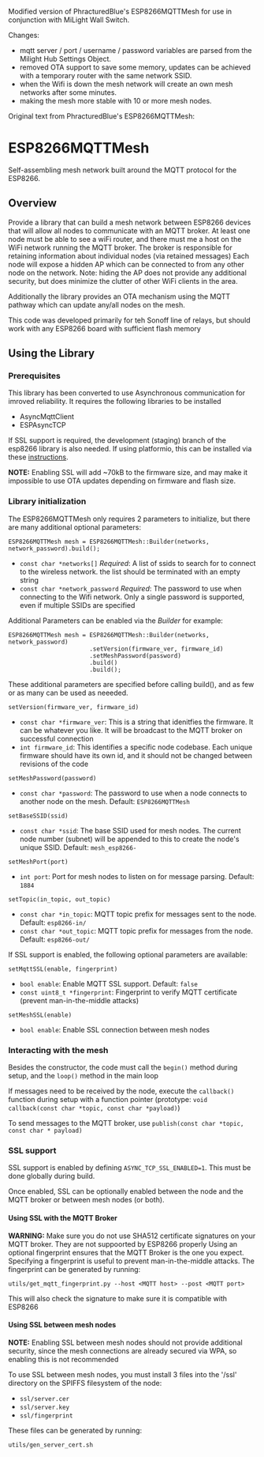 Modified version of PhracturedBlue's ESP8266MQTTMesh for use in conjunction with MiLight Wall Switch.

Changes:

* mqtt server / port / username / password variables are parsed from the Milight Hub Settings Object.
* removed OTA support to save some memory, updates can be achieved with a temporary router with the same network SSID.
* when the Wifi is down the mesh network will create an own mesh networks after some minutes.
* making the mesh more stable with 10 or more mesh nodes.

Original text from PhracturedBlue's ESP8266MQTTMesh:

# ESP8266MQTTMesh
Self-assembling mesh network built around the MQTT protocol for the ESP8266.

## Overview
Provide a library that can build a mesh network between ESP8266 devices that will allow all nodes to communicate with an MQTT broker.
At least one node must be able to see a wiFi router, and there must me a host on the WiFi network running the MQTT broker.
The broker is responsible for retaining information about individual nodes (via retained messages)
Each node will expose a hidden AP which can be connected to from any other node on the network.  Note:  hiding the AP does not provide
any additional security, but does minimize the clutter of other WiFi clients in the area.

Additionally the library provides an OTA mechanism using the MQTT pathway which can update any/all nodes on the mesh.

This code was developed primarily for teh Sonoff line of relays, but should work with any ESP8266 board with sufficient flash memory

## Using the Library
### Prerequisites
This library has been converted to use Asynchronous communication for imroved reliability.  It requires the following libraries to be installed
* AsyncMqttClient
* ESPAsyncTCP

If SSL support is required, the development (staging) branch of the esp8266 library is also needed.
If using platformio, this can be installed via these [instructions](http://docs.platformio.org/en/latest/platforms/espressif8266.html#using-arduino-framework-with-staging-version).

**NOTE:** Enabling SSL will add ~70kB to the firmware size, and may make it impossible to use OTA updates depending on firmware and flash size.

### Library initialization
The ESP8266MQTTMesh only requires 2 parameters to initialize, but there are many additional optional parameters:
```
ESP8266MQTTMesh mesh = ESP8266MQTTMesh::Builder(networks, network_password).build();
```
- `const char *networks[]` *Required*: A list of ssids to search for to connect to the wireless network.  the list should be terminated with an empty string
- `const char *network_password` *Required*: The password to use when connecting to the Wifi network.  Only a single password is supported, even if multiple SSIDs are specified

Additional Parameters can be enabled via the *Builder* for example:
```
ESP8266MQTTMesh mesh = ESP8266MQTTMesh::Builder(networks, network_password)
                       .setVersion(firmware_ver, firmware_id)
                       .setMeshPassword(password)
                       .build()
                       .build();
```
These additional parameters are specified before calling build(), and as few or as many can be used as neeeded.

```
setVersion(firmware_ver, firmware_id)
```
- `const char *firmware_ver`: This is a string that idenitfies the firmware.  It can be whatever you like.  It will be broadcast to the MQTT broker on successful connection
- `int firmware_id`:  This identifies a specific node codebase.  Each unique firmware should have its own id, and it should not be changed between revisions of the code

```
setMeshPassword(password)
```
- `const char *password`: The password to use when a node connects to another node on the mesh.  Default: `ESP8266MQTTMesh`

```
setBaseSSID(ssid)
```
- `const char *ssid`: The base SSID used for mesh nodes.  The current node number (subnet) will be appended to this to create the node's unique SSID.  Default: `mesh_esp8266-`

```
setMeshPort(port)
```
- `int port`: Port for mesh nodes to listen on for message parsing. Default: `1884`

```
setTopic(in_topic, out_topic)
```
- `const char *in_topic`: MQTT topic prefix for messages sent to the node.  Default: `esp8266-in/`
- `const char *out_topic`: MQTT topic prefix for messages from the node. Default: `esp8266-out/`

If SSL support is enabled, the following optional parameters are available:
```
setMqttSSL(enable, fingerprint)
```
- `bool enable`: Enable MQTT SSL support.  Default: `false`
- `const uint8_t *fingerprint`: Fingerprint to verify MQTT certificate (prevent man-in-the-middle attacks)

```
setMeshSSL(enable)
```
- `bool enable`: Enable SSL connection between mesh nodes

### Interacting with the mesh
Besides the constructor, the code must call the `begin()` method during setup, and the `loop()` method in the main loop

If messages need to be received by the node, execute the `callback()` function during setup with a function pointer
(prototype: `void callback(const char *topic, const char *payload)`)

To send messages to the MQTT broker, use `publish(const char *topic, const char * payload)`

### SSL support
SSL support is enabled by defining `ASYNC_TCP_SSL_ENABLED=1`.  This must be done globally during build.

Once enabled, SSL can be optionally enabled between the node and the MQTT broker or between mesh nodes (or both).

#### Using SSL with the MQTT Broker
**WARNING:** Make sure you do not use SHA512 certificate signatures on your MQTT broker.  They are not suppoorted by ESP8266 properly
Using an optional fingerprint ensures that the MQTT Broker is the one you expect.  Specifying a fingerprint is useful to prevent man-in-the-middle attacks.
The fingerprint can be generated by running:
```
utils/get_mqtt_fingerprint.py --host <MQTT host> --post <MQTT port>
```
This will also check the signature to make sure it is compatible with ESP8266

#### Using SSL between mesh nodes
**NOTE:** Enabling SSL between mesh nodes should not provide additional security, since the mesh connections are already secured via WPA, so enabling this is not recommended

To use SSL between mesh nodes, you must install 3 files into the '/ssl' directory on the SPIFFS filesystem of the node:
* `ssl/server.cer`
* `ssl/server.key`
* `ssl/fingerprint`

These files can be generated by running:
```
utils/gen_server_cert.sh
```
